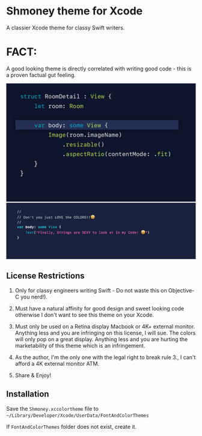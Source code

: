 # Shmoney theme for Xcode
A classier Xcode theme for classy Swift writers.

# FACT:
A good looking theme is directly correlated with writing good code - this is a proven factual gut feeling.

![](ShmoneyThemePreview.jpeg)
![](StringPreview.png)



## License Restrictions
1. Only for classy engineers writing Swift - Do not waste this on Objective-C you nerd!).

2. Must have a natural affinity for good design and sweet looking code otherwise I don't want to see this theme on your Xcode.

3. Must only be used on a Retina display Macbook or 4K+ external monitor. Anything less and you are infringing on this license, I will sue. The colors will only pop on a great display. Anything less and you are hurting the marketability of this theme which is an infringement.

4. As the author, I'm the only one with the legal right to break rule 3., I can't afford a 4K external monitor ATM.

5. Share & Enjoy!

## Installation
Save the `Shmoney.xccolortheme` file to `~/Library/Developer/Xcode/UserData/FontAndColorThemes`

If `FontAndColorThemes` folder does not exist, create it.
